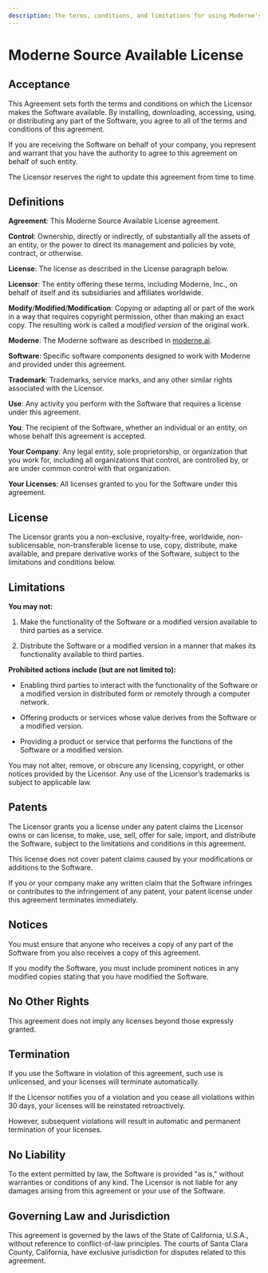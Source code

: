 ```yaml
---
description: The terms, conditions, and limitations for using Moderne's source-available software.
---
```


# Moderne Source Available License

## Acceptance

This Agreement sets forth the terms and conditions on which the Licensor makes the Software available. By installing, downloading, accessing, using, or distributing any part of the Software, you agree to all of the terms and conditions of this agreement.

If you are receiving the Software on behalf of your company, you represent and warrant that you have the authority to agree to this agreement on behalf of such entity.

The Licensor reserves the right to update this agreement from time to time.

## Definitions

**Agreement**: This Moderne Source Available License agreement.

**Control**: Ownership, directly or indirectly, of substantially all the assets of an entity, or the power to direct its management and policies by vote, contract, or otherwise.

**License**: The license as described in the License paragraph below.

**Licensor**: The entity offering these terms, including Moderne, Inc., on behalf of itself and its subsidiaries and affiliates worldwide.

**Modify**/**Modified**/**Modification**: Copying or adapting all or part of the work in a way that requires copyright permission, other than making an exact copy. The resulting work is called a _modified version_ of the original work.

**Moderne**: The Moderne software as described in [moderne.ai](https://www.moderne.ai/).

**Software**: Specific software components designed to work with Moderne and provided under this agreement.

**Trademark**: Trademarks, service marks, and any other similar rights associated with the Licensor.

**Use**: Any activity you perform with the Software that requires a license under this agreement.

**You**: The recipient of the Software, whether an individual or an entity, on whose behalf this agreement is accepted.

**Your Company**: Any legal entity, sole proprietorship, or organization that you work for, including all organizations that control, are controlled by, or are under common control with that organization.

**Your Licenses**: All licenses granted to you for the Software under this agreement.

## License

The Licensor grants you a non-exclusive, royalty-free, worldwide, non-sublicensable, non-transferable license to use, copy, distribute, make available, and prepare derivative works of the Software, subject to the limitations and conditions below.

## Limitations

**You may not:**

1. Make the functionality of the Software or a modified version available to third parties as a service.

2. Distribute the Software or a modified version in a manner that makes its functionality available to third parties.

**Prohibited actions include (but are not limited to):**

* Enabling third parties to interact with the functionality of the Software or a modified version in distributed form or remotely through a computer network.

* Offering products or services whose value derives from the Software or a modified version.

* Providing a product or service that performs the functions of the Software or a modified version.

You may not alter, remove, or obscure any licensing, copyright, or other notices provided by the Licensor. Any use of the Licensor’s trademarks is subject to applicable law.

## Patents

The Licensor grants you a license under any patent claims the Licensor owns or can license, to make, use, sell, offer for sale, import, and distribute the Software, subject to the limitations and conditions in this agreement.

This license does not cover patent claims caused by your modifications or additions to the Software.

If you or your company make any written claim that the Software infringes or contributes to the infringement of any patent, your patent license under this agreement terminates immediately.

## Notices

You must ensure that anyone who receives a copy of any part of the Software from you also receives a copy of this agreement.

If you modify the Software, you must include prominent notices in any modified copies stating that you have modified the Software.

## No Other Rights

This agreement does not imply any licenses beyond those expressly granted.

## Termination

If you use the Software in violation of this agreement, such use is unlicensed, and your licenses will terminate automatically.

If the Licensor notifies you of a violation and you cease all violations within 30 days, your licenses will be reinstated retroactively.

However, subsequent violations will result in automatic and permanent termination of your licenses.

## No Liability

To the extent permitted by law, the Software is provided "as is," without warranties or conditions of any kind. The Licensor is not liable for any damages arising from this agreement or your use of the Software.

## Governing Law and Jurisdiction

This agreement is governed by the laws of the State of California, U.S.A., without reference to conflict-of-law principles. The courts of Santa Clara County, California, have exclusive jurisdiction for disputes related to this agreement.
